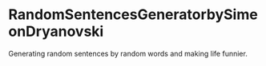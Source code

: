 # RandomSentencesGeneratorbySimeonDryanovski
Generating random sentences by random words and making life funnier.
